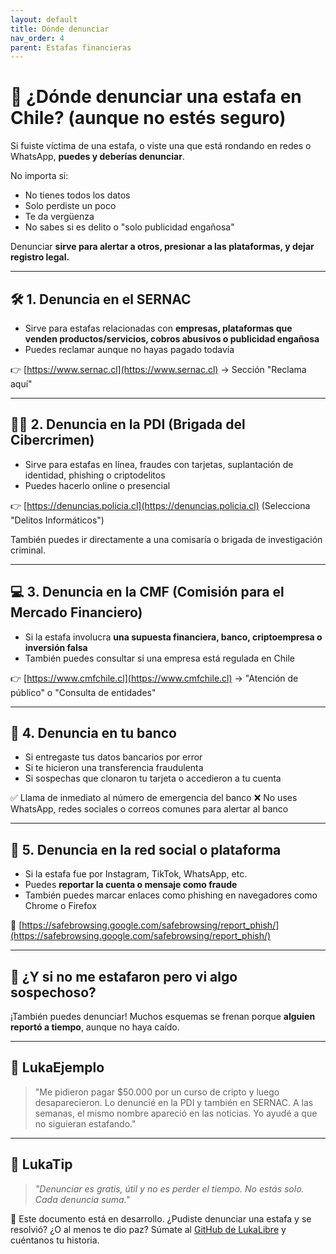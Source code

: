 ```yaml
---
layout: default
title: Dónde denunciar
nav_order: 4
parent: Estafas financieras
---
```


# 📣 ¿Dónde denunciar una estafa en Chile? (aunque no estés seguro)

Si fuiste víctima de una estafa, o viste una que está rondando en redes o WhatsApp, **puedes y deberías denunciar**.

No importa si:

- No tienes todos los datos
- Solo perdiste un poco
- Te da vergüenza
- No sabes si es delito o "solo publicidad engañosa"

Denunciar **sirve para alertar a otros, presionar a las plataformas, y dejar registro legal.**

---

## 🛠️ 1. Denuncia en el SERNAC

- Sirve para estafas relacionadas con **empresas, plataformas que venden productos/servicios, cobros abusivos o publicidad engañosa**
- Puedes reclamar aunque no hayas pagado todavía

👉 [https://www.sernac.cl](https://www.sernac.cl) → Sección "Reclama aquí"

---

## 🧑‍⚖️ 2. Denuncia en la PDI (Brigada del Cibercrimen)

- Sirve para estafas en línea, fraudes con tarjetas, suplantación de identidad, phishing o criptodelitos
- Puedes hacerlo online o presencial

👉 [https://denuncias.policia.cl](https://denuncias.policia.cl)
(Selecciona "Delitos Informáticos")

También puedes ir directamente a una comisaría o brigada de investigación criminal.

---

## 💻 3. Denuncia en la CMF (Comisión para el Mercado Financiero)

- Si la estafa involucra **una supuesta financiera, banco, criptoempresa o inversión falsa**
- También puedes consultar si una empresa está regulada en Chile

👉 [https://www.cmfchile.cl](https://www.cmfchile.cl) → "Atención de público" o "Consulta de entidades"

---

## 🛑 4. Denuncia en tu banco

- Si entregaste tus datos bancarios por error
- Si te hicieron una transferencia fraudulenta
- Si sospechas que clonaron tu tarjeta o accedieron a tu cuenta

✅ Llama de inmediato al número de emergencia del banco
❌ No uses WhatsApp, redes sociales o correos comunes para alertar al banco

---

## 📲 5. Denuncia en la red social o plataforma

- Si la estafa fue por Instagram, TikTok, WhatsApp, etc.
- Puedes **reportar la cuenta o mensaje como fraude**
- También puedes marcar enlaces como phishing en navegadores como Chrome o Firefox

🔗 [https://safebrowsing.google.com/safebrowsing/report_phish/](https://safebrowsing.google.com/safebrowsing/report_phish/)

---

## 🔐 ¿Y si no me estafaron pero vi algo sospechoso?

¡También puedes denunciar!
Muchos esquemas se frenan porque **alguien reportó a tiempo**, aunque no haya caído.

---

## 💬 LukaEjemplo

> "Me pidieron pagar $50.000 por un curso de cripto y luego desaparecieron.
> Lo denuncié en la PDI y también en SERNAC.
> A las semanas, el mismo nombre apareció en las noticias. Yo ayudé a que no siguieran estafando."

---

## 🧠 LukaTip

> *"Denunciar es gratis, útil y no es perder el tiempo. No estás solo. Cada denuncia suma."*

📌 Este documento está en desarrollo.
¿Pudiste denunciar una estafa y se resolvió? ¿O al menos te dio paz? Súmate al [GitHub de LukaLibre](https://github.com/raestrada/lukalibre) y cuéntanos tu historia.
